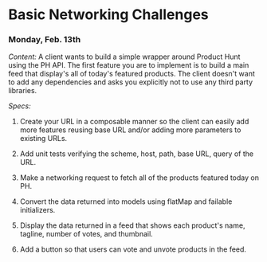 # Basic Networking Challenges
### Monday, Feb. 13th

*Content:* A client wants to build a simple wrapper around Product Hunt using the PH API. The first feature you are to implement is to build a main feed that display's all of today's featured products. The client doesn't want to add any dependencies and asks you explicitly not to use any third party libraries.

*Specs:*

1. Create your URL in a composable manner so the client can easily add more features reusing base URL and/or adding more parameters to existing URLs.

2. Add unit tests verifying the scheme, host, path, base URL, query of the URL.

3. Make a networking request to fetch all of the products featured today on PH.

4. Convert the data returned into models using flatMap and failable initializers.

5. Display the data returned in a feed that shows each product's name, tagline, number of votes, and thumbnail.

6. Add a button so that users can vote and unvote products in the feed.


